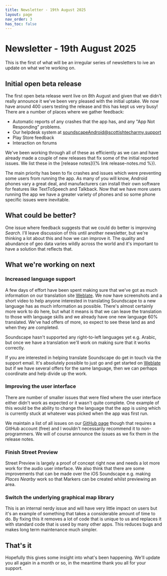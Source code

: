 ```yaml
---
title: Newsletter - 19th August 2025
layout: page
nav_order: 3
has_toc: false
---
```


# Newsletter - 19th August 2025

This is the first of what will be an irregular series of newsletters to ive an update on what we're working on.

## Initial open beta release
The first open beta release went live on 8th August and given that we didn't really announce it we've been very pleased with the initial uptake. We now have around 400 users testing the release and this has kept us very busy! There are a number of places where we gather feedback:

* Automatic reports of any crashes that the app has, and any "App Not Responding" problems.
* Our helpdesk system at <soundscapeAndroid@scottishtecharmy.support>
* Play Store feedback
* Interaction on forums

We've been working through all of these as efficiently as we can and have already made a couple of new releases that fix some of the initial reported issues. We list these in the [release notes]({% link release-notes.md %}).

The main priority has been to fix crashes and issues which were preventing some users from running the app. As many of you will know, Android phones vary a great deal, and manufacturers can install their own software for features like TextToSpeech and Talkback. Now that we have more users running the app we have a greater variety of phones and so some phone specific issues were inevitable.

## What could be better?
One issue where feedback suggests that we could do better is improving _Search_. I'll leave discussion of this until another newsletter, but we're thinking a lot about this and how we can improve it. The quality and abundance of geo data varies wildly across the world and it's important to have a solution that reflects that.

## What we're working on next
### Increased language support
A few days of effort have been spent making sure that we've got as much information on our translation site [Weblate](https://hosted.weblate.org/projects/soundscape-android/). We now have screenshots and a short video to help anyone interested in translating Soundscape to a new language has as much information as possible. There's almost certainly more work to do here, but what it means is that we can leave the translation to those with language skills and we already have one new language 60% translated. We've had offers of more, so expect to see these land as and when they are completed.

Soundscape hasn't supported any right-to-left languages yet e.g. Arabic, but once we have a translation we'll work on making sure that it works correctly.

If you are interested in helping translate Soundscape do get in touch via the support email. It's absolutely possible to just go and get started on [Weblate](https://hosted.weblate.org/projects/soundscape-android/) but if we have several offers for the same language, then we can perhaps coordinate and help divide up the work.

### Improving the user interface
There are number of smaller issues that were filed where the user interface either didn't work as expected or it wasn't quite complete. One example of this would be the ability to change the language that the app is using which is currently stuck at whatever was picked when the app was first run.

We maintain a list of all issues on our [GitHub page](https://github.com/Scottish-Tech-Army/Soundscape-Android/issues?q=is%3Aissue%20state%3Aopen%20milestone%3A1.0) though that requires a GitHub account (free) and I wouldn't necessarily recommend it to non-programmers. We will of course announce the issues as we fix them in the release notes.

### Finish Street Preview
Street Preview is largely a proof of concept right now and needs a lot more work for the audio user interface. We also think that there are some improvements that can be made over the iOS Soundscape e.g. making _Places Nearby_ work so that Markers can be created whilst previewing an area.

### Switch the underlying graphical map library
This is an internal nerdy issue and will have very little impact on users but it's an example of something that takes a considerable amount of time to do. By fixing this it removes a lot of code that is unique to us and replaces it with standard code that is used by many other apps. This reduces bugs and makes long term maintenance much simpler.

## That's it
Hopefully this gives some insight into what's been happening. We'll update you all again in a month or so, in the meantime thank you all for your support.

